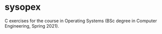 # sysopex

C exercises for the course in Operating Systems (BSc degree in Computer Engineering, Spring 2021).
